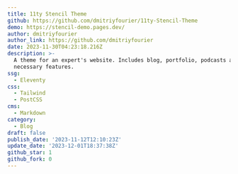```yaml
---
title: 11ty Stencil Theme
github: https://github.com/dmitriyfourier/11ty-Stencil-Theme
demo: https://stencil-demo.pages.dev/
author: dmitriyfourier
author_link: https://github.com/dmitriyfourier
date: 2023-11-30T04:23:18.216Z
description: >-
  A theme for an expert's website. Includes blog, portfolio, podcasts and other
  necessary features.
ssg:
  - Eleventy
css:
  - Tailwind
  - PostCSS
cms:
  - Markdown
category:
  - Blog
draft: false
publish_date: '2023-11-12T12:10:23Z'
update_date: '2023-12-01T18:37:38Z'
github_star: 1
github_fork: 0
---
```

